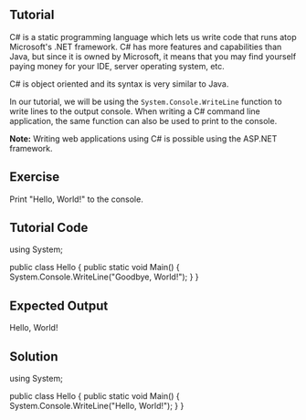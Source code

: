 Tutorial
--------

C# is a static programming language which lets us write code that runs atop Microsoft's .NET framework.
C# has more features and capabilities than Java, but since it is owned by Microsoft, it means that
you may find yourself paying money for your IDE, server operating system, etc.

C# is object oriented and its syntax is very similar to Java.

In our tutorial, we will be using the `System.Console.WriteLine` function to write lines to the output
console. When writing a C# command line application, the same function can also be used to print to the
console.

**Note:** Writing web applications using C# is possible using the ASP.NET framework.

Exercise
--------

Print "Hello, World!" to the console.

Tutorial Code
-------------

using System;

public class Hello
{
    public static void Main()
    {
        System.Console.WriteLine("Goodbye, World!");
    }
}

Expected Output
---------------

Hello, World!

Solution
--------

using System;

public class Hello
{
    public static void Main()
    {
        System.Console.WriteLine("Hello, World!");
    }
}